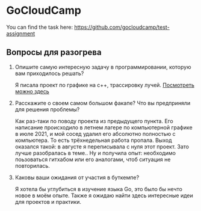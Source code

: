 # GoCloudCamp
You can find the task here: https://github.com/gocloudcamp/test-assignment

## Вопросы для разогрева
<ol>
<li>Опишите самую интересную задачу в программировании, которую вам приходилось решать?

Я писала проект по графике на с++, трассировку лучей. [Посмотреть можно здесь](https://github.com/cgsg-tt6/T06RT)</li>
<li>Расскажите о своем самом большом факапе? Что вы предприняли для решения проблемы?

Как раз-таки по поводу проекта из предыдущего пункта. Его написание происходило в летнем лагере по компьютерной графике в июле 2021, и мой сосед удалил его абсолютно полностью с компьютера. То есть трёхнедельная работа пропала. Выход оказался такой: в августе я переписывала с нуля этот проект. Зато лучше разобралась в теме.. Ну и получила опыт: необходимо поьзоваться гитхабом или его аналогами, чтоб ситуация не повторилась.</li>
<li> Каковы ваши ожидания от участия в буткемпе?

Я хотела бы углубиться в изучение языка Go, это было бы нечто новое в моём опыте. Также я ожидаю найти здесь интересные идеи для проектов и практики.
</li>
</ol>
